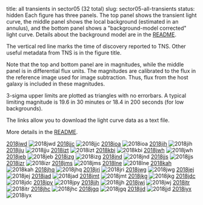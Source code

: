 title: all transients in sector05 (32 total)
slug: sector05-all-transients
status: hidden
  Each figure has three panels.  The top panel shows the transient light curve, the middle panel shows the local background (estimated in an annulus), and the bottom panel shows a "background-model corrected" light curve. Details about the background model are in the [README]({filename}../README/README.md). 
 
 The vertical red line marks the time of discovery reported to TNS. Other useful metadata from TNS is in the figure title.

 Note that the top and bottom panel are in magnitudes, while the middle panel is in differential flux units. The magnitudes are calibrated to the flux in the reference image used for image subtraction. Thus, flux from the host galaxy is included in these magnitudes. 

  3-sigma upper limits are plotted as triangles with no errorbars. A typical limiting magnitude is 19.6 in 30 minutes or 18.4 in 200 seconds (for low backgrounds).

The links allow you to download the light curve data as a text file. 

More details in the [README]({filename}../README/README.md).


[2018jwd]({static}../../light_curves/sector05/lc_2018jwd_cleaned)
![2018jwd]({static}../../images/sector05/lc_2018jwd_cleaned.png)
[2018jjc]({static}../../light_curves/sector05/lc_2018jjc_cleaned)
![2018jjc]({static}../../images/sector05/lc_2018jjc_cleaned.png)
[2018ioa]({static}../../light_curves/sector05/lc_2018ioa_cleaned)
![2018ioa]({static}../../images/sector05/lc_2018ioa_cleaned.png)
[2018jih]({static}../../light_curves/sector05/lc_2018jih_cleaned)
![2018jih]({static}../../images/sector05/lc_2018jih_cleaned.png)
[2018jju]({static}../../light_curves/sector05/lc_2018jju_cleaned)
![2018jju]({static}../../images/sector05/lc_2018jju_cleaned.png)
[2018izt]({static}../../light_curves/sector05/lc_2018izt_cleaned)
![2018izt]({static}../../images/sector05/lc_2018izt_cleaned.png)
[2018kbi]({static}../../light_curves/sector05/lc_2018kbi_cleaned)
![2018kbi]({static}../../images/sector05/lc_2018kbi_cleaned.png)
[2018jwh]({static}../../light_curves/sector05/lc_2018jwh_cleaned)
![2018jwh]({static}../../images/sector05/lc_2018jwh_cleaned.png)
[2018jeb]({static}../../light_curves/sector05/lc_2018jeb_cleaned)
![2018jeb]({static}../../images/sector05/lc_2018jeb_cleaned.png)
[2018izg]({static}../../light_curves/sector05/lc_2018izg_cleaned)
![2018izg]({static}../../images/sector05/lc_2018izg_cleaned.png)
[2018jnd]({static}../../light_curves/sector05/lc_2018jnd_cleaned)
![2018jnd]({static}../../images/sector05/lc_2018jnd_cleaned.png)
[2018jjs]({static}../../light_curves/sector05/lc_2018jjs_cleaned)
![2018jjs]({static}../../images/sector05/lc_2018jjs_cleaned.png)
[2018izr]({static}../../light_curves/sector05/lc_2018izr_cleaned)
![2018izr]({static}../../images/sector05/lc_2018izr_cleaned.png)
[2018jms]({static}../../light_curves/sector05/lc_2018jms_cleaned)
![2018jms]({static}../../images/sector05/lc_2018jms_cleaned.png)
[2018lne]({static}../../light_curves/sector05/lc_2018lne_cleaned)
![2018lne]({static}../../images/sector05/lc_2018lne_cleaned.png)
[2018kah]({static}../../light_curves/sector05/lc_2018kah_cleaned)
![2018kah]({static}../../images/sector05/lc_2018kah_cleaned.png)
[2018jhq]({static}../../light_curves/sector05/lc_2018jhq_cleaned)
![2018jhq]({static}../../images/sector05/lc_2018jhq_cleaned.png)
[2018jri]({static}../../light_curves/sector05/lc_2018jri_cleaned)
![2018jri]({static}../../images/sector05/lc_2018jri_cleaned.png)
[2018jwg]({static}../../light_curves/sector05/lc_2018jwg_cleaned)
![2018jwg]({static}../../images/sector05/lc_2018jwg_cleaned.png)
[2018jej]({static}../../light_curves/sector05/lc_2018jej_cleaned)
![2018jej]({static}../../images/sector05/lc_2018jej_cleaned.png)
[2018jad]({static}../../light_curves/sector05/lc_2018jad_cleaned)
![2018jad]({static}../../images/sector05/lc_2018jad_cleaned.png)
[2018jmt]({static}../../light_curves/sector05/lc_2018jmt_cleaned)
![2018jmt]({static}../../images/sector05/lc_2018jmt_cleaned.png)
[2018jkg]({static}../../light_curves/sector05/lc_2018jkg_cleaned)
![2018jkg]({static}../../images/sector05/lc_2018jkg_cleaned.png)
[2018jdc]({static}../../light_curves/sector05/lc_2018jdc_cleaned)
![2018jdc]({static}../../images/sector05/lc_2018jdc_cleaned.png)
[2018jpy]({static}../../light_curves/sector05/lc_2018jpy_cleaned)
![2018jpy]({static}../../images/sector05/lc_2018jpy_cleaned.png)
[2018jjh]({static}../../light_curves/sector05/lc_2018jjh_cleaned)
![2018jjh]({static}../../images/sector05/lc_2018jjh_cleaned.png)
[2018jwj]({static}../../light_curves/sector05/lc_2018jwj_cleaned)
![2018jwj]({static}../../images/sector05/lc_2018jwj_cleaned.png)
[2018itr]({static}../../light_curves/sector05/lc_2018itr_cleaned)
![2018itr]({static}../../images/sector05/lc_2018itr_cleaned.png)
[2018jhc]({static}../../light_curves/sector05/lc_2018jhc_cleaned)
![2018jhc]({static}../../images/sector05/lc_2018jhc_cleaned.png)
[2018jgq]({static}../../light_curves/sector05/lc_2018jgq_cleaned)
![2018jgq]({static}../../images/sector05/lc_2018jgq_cleaned.png)
[2018jjd]({static}../../light_curves/sector05/lc_2018jjd_cleaned)
![2018jjd]({static}../../images/sector05/lc_2018jjd_cleaned.png)
[2018iyx]({static}../../light_curves/sector05/lc_2018iyx_cleaned)
![2018iyx]({static}../../images/sector05/lc_2018iyx_cleaned.png)
